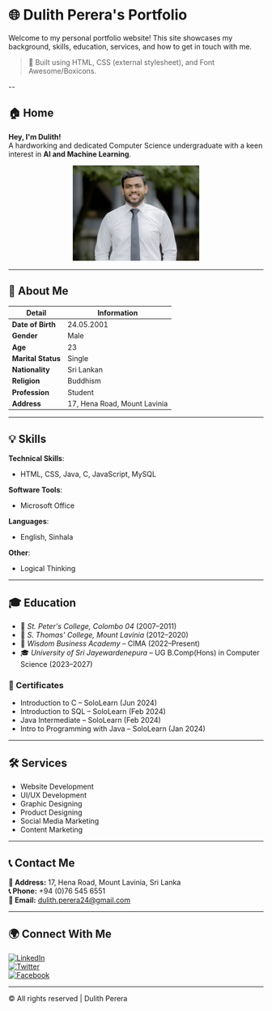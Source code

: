 # 🌐 Dulith Perera's Portfolio

Welcome to my personal portfolio website! This site showcases my background, skills, education, services, and how to get in touch with me.

> 🎯 Built using HTML, CSS (external stylesheet), and Font Awesome/Boxicons.

--

## 🏠 Home

**Hey, I'm Dulith!**  
A hardworking and dedicated Computer Science undergraduate with a keen interest in **AI and Machine Learning**.


<div align="center">
  <img src="Screenshot 2025-04-23 at 15.46.59.png" width="250" alt="My Photo">
</div>

---

## 👤 About Me

| Detail             | Information                    |
|--------------------|---------------------------------|
| **Date of Birth**  | 24.05.2001                      |
| **Gender**         | Male                            |
| **Age**            | 23                              |
| **Marital Status** | Single                          |
| **Nationality**    | Sri Lankan                      |
| **Religion**       | Buddhism                        |
| **Profession**     | Student                         |
| **Address**        | 17, Hena Road, Mount Lavinia    |

---

## 💡 Skills

**Technical Skills**:
- HTML, CSS, Java, C, JavaScript, MySQL

**Software Tools**:
- Microsoft Office

**Languages**:
- English, Sinhala

**Other**:
- Logical Thinking

---

## 🎓 Education

- 🏫 *St. Peter's College, Colombo 04* (2007–2011)
- 🏫 *S. Thomas' College, Mount Lavinia* (2012–2020)
- 📘 *Wisdom Business Academy* – CIMA (2022–Present)
- 🎓 *University of Sri Jayewardenepura* – UG B.Comp(Hons) in Computer Science (2023–2027)

### 📜 Certificates
- Introduction to C – SoloLearn (Jun 2024)  
- Introduction to SQL – SoloLearn (Feb 2024)  
- Java Intermediate – SoloLearn (Feb 2024)  
- Intro to Programming with Java – SoloLearn (Jan 2024)

---

## 🛠️ Services

- Website Development  
- UI/UX Development  
- Graphic Designing  
- Product Designing  
- Social Media Marketing  
- Content Marketing

---

## 📞 Contact Me

**📍 Address:** 17, Hena Road, Mount Lavinia, Sri Lanka  
**📞 Phone:** +94 (0)76 545 6551  
**📧 Email:** dulith.perera24@gmail.com

---

## 🌍 Connect With Me

[![LinkedIn](https://img.shields.io/badge/LinkedIn-blue?logo=linkedin)](https://www.linkedin.com/in/dulithperera24/)  
[![Twitter](https://img.shields.io/badge/Twitter-black?logo=twitter)](https://x.com/perera_dulith)  
[![Facebook](https://img.shields.io/badge/Facebook-1877F2?logo=facebook&logoColor=white)](https://www.facebook.com/profile.php?id=100008935265929)

---

© All rights reserved | Dulith Perera
